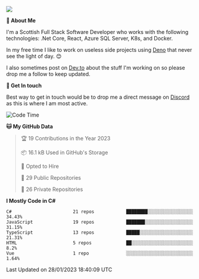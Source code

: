 <img src="https://github.com/jasonhughes94/jasonhughes94/blob/main/header.png?raw=true">

**:tangerine: About Me**

I'm a Scottish Full Stack Software Developer who works with the following technologies: .Net Core, React, Azure SQL Server, K8s, and Docker.

In my free time I like to work on useless side projects using [Deno](https://deno.land/) that never see the light of day. 😊

I also sometimes post on [Dev.to](https://dev.to/jasonhughes94) about the stuff I'm working on so please drop me a follow to keep updated.

**:speech_balloon: Get In touch**

Best way to get in touch would be to drop me a direct message on [Discord](https://discordapp.com/users/206498666976903169) as this is where I am most active.

<!--START_SECTION:waka-->
![Code Time](http://img.shields.io/badge/Code%20Time-1%2C039%20hrs%2034%20mins-blue)

**🐱 My GitHub Data** 

> 🏆 19 Contributions in the Year 2023
 > 
> 📦 16.1 kB Used in GitHub's Storage 
 > 
> 💼 Opted to Hire
 > 
> 📜 29 Public Repositories 
 > 
> 🔑 26 Private Repositories  
 > 
**I Mostly Code in C#** 

```text
C#                       21 repos            ████████░░░░░░░░░░░░░░░░░   34.43% 
JavaScript               19 repos            ███████░░░░░░░░░░░░░░░░░░   31.15% 
TypeScript               13 repos            █████░░░░░░░░░░░░░░░░░░░░   21.31% 
HTML                     5 repos             ██░░░░░░░░░░░░░░░░░░░░░░░   8.2% 
Vue                      1 repo              ░░░░░░░░░░░░░░░░░░░░░░░░░   1.64%

```



 Last Updated on 28/01/2023 18:40:09 UTC
<!--END_SECTION:waka-->
